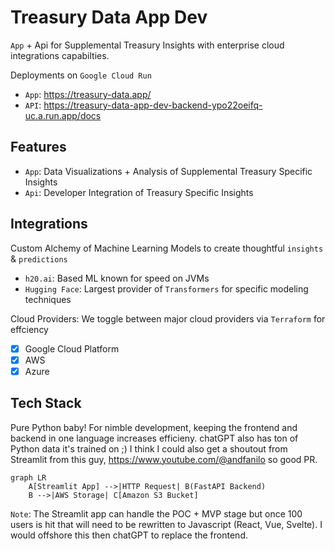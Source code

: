 # Treasury Data App Dev
`App` + Api for Supplemental Treasury Insights with enterprise cloud integrations capabilties.

Deployments on `Google Cloud Run`
- `App`: https://treasury-data.app/
- `API`: https://treasury-data-app-dev-backend-ypo22oeifq-uc.a.run.app/docs

## Features
- `App`: Data Visualizations + Analysis of Supplemental Treasury Specific Insights
- `Api`: Developer Integration of Treasury Specific Insights

## Integrations
Custom Alchemy of Machine Learning Models to create thoughtful `insights` & `predictions`
- `h20.ai`: Based ML known for speed on JVMs
- `Hugging Face`: Largest provider of `Transformers` for specific modeling techniques

Cloud Providers: We toggle between major cloud providers via `Terraform` for effciency
- [x] Google Cloud Platform
- [x] AWS
- [x] Azure

## Tech Stack

Pure Python baby! For nimble development, keeping the frontend and backend in one language increases efficieny. chatGPT also has ton of Python data it's trained on ;) I think I could also get a shoutout from Streamlit from this guy, https://www.youtube.com/@andfanilo so good PR.

```mermaid
graph LR
    A[Streamlit App] -->|HTTP Request| B(FastAPI Backend)
    B -->|AWS Storage| C[Amazon S3 Bucket]
```

`Note`: The Streamlit app can handle the POC + MVP stage but once 100 users is hit that will need to be rewritten to Javascript (React, Vue, Svelte). I would offshore this then chatGPT to replace the frontend. 
